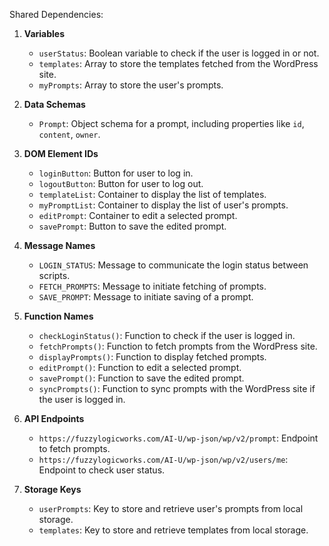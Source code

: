 Shared Dependencies:

1. **Variables**
   - `userStatus`: Boolean variable to check if the user is logged in or not.
   - `templates`: Array to store the templates fetched from the WordPress site.
   - `myPrompts`: Array to store the user's prompts.

2. **Data Schemas**
   - `Prompt`: Object schema for a prompt, including properties like `id`, `content`, `owner`.

3. **DOM Element IDs**
   - `loginButton`: Button for user to log in.
   - `logoutButton`: Button for user to log out.
   - `templateList`: Container to display the list of templates.
   - `myPromptList`: Container to display the list of user's prompts.
   - `editPrompt`: Container to edit a selected prompt.
   - `savePrompt`: Button to save the edited prompt.

4. **Message Names**
   - `LOGIN_STATUS`: Message to communicate the login status between scripts.
   - `FETCH_PROMPTS`: Message to initiate fetching of prompts.
   - `SAVE_PROMPT`: Message to initiate saving of a prompt.

5. **Function Names**
   - `checkLoginStatus()`: Function to check if the user is logged in.
   - `fetchPrompts()`: Function to fetch prompts from the WordPress site.
   - `displayPrompts()`: Function to display fetched prompts.
   - `editPrompt()`: Function to edit a selected prompt.
   - `savePrompt()`: Function to save the edited prompt.
   - `syncPrompts()`: Function to sync prompts with the WordPress site if the user is logged in.

6. **API Endpoints**
   - `https://fuzzylogicworks.com/AI-U/wp-json/wp/v2/prompt`: Endpoint to fetch prompts.
   - `https://fuzzylogicworks.com/AI-U/wp-json/wp/v2/users/me`: Endpoint to check user status.

7. **Storage Keys**
   - `userPrompts`: Key to store and retrieve user's prompts from local storage.
   - `templates`: Key to store and retrieve templates from local storage.